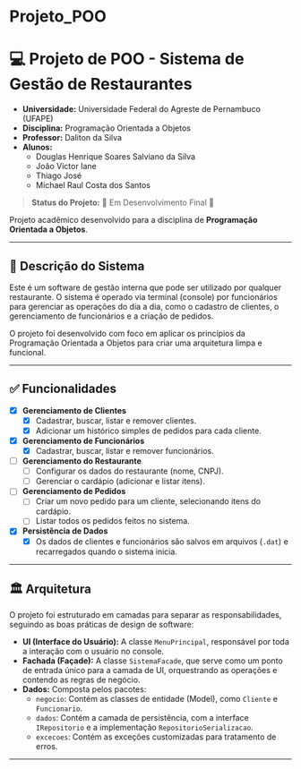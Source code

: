 # Projeto_POO

# 💻 Projeto de POO - Sistema de Gestão de Restaurantes

* **Universidade:** Universidade Federal do Agreste de Pernambuco (UFAPE)
* **Disciplina:** Programação Orientada a Objetos
* **Professor:** Daliton da Silva
* **Alunos:**
    * Douglas Henrique Soares Salviano da Silva
    * João Victor Iane
    * Thiago José
    * Michael Raul Costa dos Santos

> **Status do Projeto:** 🚧 Em Desenvolvimento Final 🚧

Projeto acadêmico desenvolvido para a disciplina de **Programação Orientada a Objetos**.

---

## 📝 Descrição do Sistema

Este é um software de gestão interna que pode ser utilizado por qualquer restaurante. O sistema é operado via terminal (console) por funcionários para gerenciar as operações do dia a dia, como o cadastro de clientes, o gerenciamento de funcionários e a criação de pedidos.

O projeto foi desenvolvido com foco em aplicar os princípios da Programação Orientada a Objetos para criar uma arquitetura limpa e funcional.

---

## ✅ Funcionalidades

- [x] **Gerenciamento de Clientes**
  - [x] Cadastrar, buscar, listar e remover clientes.
  - [x] Adicionar um histórico simples de pedidos para cada cliente.
- [x] **Gerenciamento de Funcionários**
  - [x] Cadastrar, buscar, listar e remover funcionários.
- [ ] **Gerenciamento do Restaurante**
  - [ ] Configurar os dados do restaurante (nome, CNPJ).
  - [ ] Gerenciar o cardápio (adicionar e listar itens).
- [ ] **Gerenciamento de Pedidos**
  - [ ] Criar um novo pedido para um cliente, selecionando itens do cardápio.
  - [ ] Listar todos os pedidos feitos no sistema.
- [x] **Persistência de Dados**
  - [x] Os dados de clientes e funcionários são salvos em arquivos (`.dat`) e recarregados quando o sistema inicia.

---

## 🏛️ Arquitetura

O projeto foi estruturado em camadas para separar as responsabilidades, seguindo as boas práticas de design de software:

* **UI (Interface do Usuário):** A classe `MenuPrincipal`, responsável por toda a interação com o usuário no console.
* **Fachada (Façade):** A classe `SistemaFacade`, que serve como um ponto de entrada único para a camada de UI, orquestrando as operações e contendo as regras de negócio.
* **Dados:** Composta pelos pacotes:
    * `negocio`: Contém as classes de entidade (Model), como `Cliente` e `Funcionario`.
    * `dados`: Contém a camada de persistência, com a interface `IRepositorio` e a implementação `RepositorioSerializacao`.
    * `excecoes`: Contém as exceções customizadas para tratamento de erros.

---

